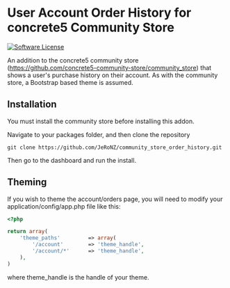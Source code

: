 # User Account Order History for concrete5 Community Store

[![Software License](https://img.shields.io/badge/license-MIT-brightgreen.svg?style=flat-square)](LICENSE)

An addition to the concrete5 community store (https://github.com/concrete5-community-store/community_store) that
shows a user's purchase history on their account. As with the community store, a Bootstrap based theme is assumed.

## Installation
You must install the community store before installing this addon.

Navigate to your packages folder, and then clone the repository

```git clone https://github.com/JeRoNZ/community_store_order_history.git```

Then go to the dashboard and run the install.

## Theming
If you wish to theme the account/orders page, you will need to modify your application/config/app.php file like this:

```php
<?php

return array(
	'theme_paths'         => array(
		'/account'        => 'theme_handle',
		'/account/*'      => 'theme_handle',
	),
)
```

where theme_handle is the handle of your theme.